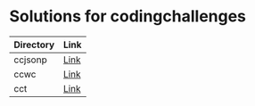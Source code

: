 # Solutions for codingchallenges


| Directory | Link |
| --- | --- |
| ccjsonp | [Link](./ccjsonp) |
| ccwc | [Link](./ccwc) |
| cct | [Link](./cct) |
